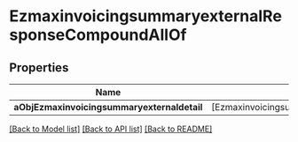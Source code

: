# EzmaxinvoicingsummaryexternalResponseCompoundAllOf

## Properties
Name | Type | Description | Notes
------------ | ------------- | ------------- | -------------
**aObjEzmaxinvoicingsummaryexternaldetail** | [EzmaxinvoicingsummaryexternaldetailResponseCompound] |  | 

[[Back to Model list]](../README.md#documentation-for-models) [[Back to API list]](../README.md#documentation-for-api-endpoints) [[Back to README]](../README.md)


